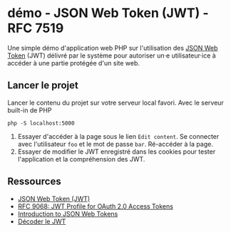 # démo - JSON Web Token (JWT) - RFC 7519

Une simple démo d'application web PHP sur l'utilisation des [JSON Web Token](https://www.rfc-editor.org/rfc/rfc7519) (JWT) délivré par le système pour autoriser un·e utilisateur·ice à accéder à une partie protégée d'un site web.

## Lancer le projet

Lancer le contenu du projet sur votre serveur local favori. Avec le serveur built-in de PHP

~~~
php -S localhost:5000
~~~

1. Essayer d'accéder à la page sous le lien `Edit content`. Se connecter avec l'utilisateur `foo` et le mot de passe `bar`. Ré-accéder à la page. 
2. Essayer de modifier le JWT enregistré dans les cookies pour tester l'application et la compréhension des JWT.

## Ressources

- [JSON Web Token (JWT)](https://www.rfc-editor.org/rfc/rfc7519)
- [RFC 9068: JWT Profile for OAuth 2.0 Access Tokens](https://oauth.net/2/jwt-access-tokens/)
- [Introduction to JSON Web Tokens](https://jwt.io/introduction)
- [Décoder le JWT](https://jwt.io/)